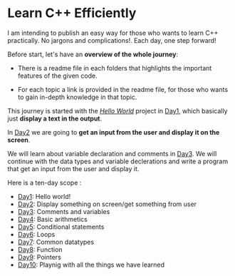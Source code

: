 # Learn C++ Efficiently
I am intending to publish an easy way for those who wants to learn C++ practically. No jargons and complications!. Each day, one step forward!


Before start, let's have an **overview of the whole journey**:


* There is a readme file in each folders that highlights the important features of the given code.


* For each topic a link is provided in the readme file, for those who wants to gain in-depth knowledge in that topic.


This journey is started with the [_Hello World_](https://github.com/Mahdi-Javadi/Learn-cPlusPlus-efficiently/tree/master/Day1) project in [Day1](https://github.com/Mahdi-Javadi/Learn-cPlusPlus-efficiently/tree/master/Day1), which basically just **display a text in the output**.


In [Day2](https://github.com/Mahdi-Javadi/Learn-cPlusPlus-efficiently/tree/master/Day2) we are going to **get an input from the user and display it on the screen**.

We will learn about variable declaration and comments in [Day3](https://github.com/Mahdi-Javadi/Learn-cPlusPlus-efficiently/tree/master/Day3).
We will continue with the data types and variable declerations and write a program that get an input from the user and display it.


Here is a ten-day scope :

* [Day1](https://github.com/Mahdi-Javadi/Learn-cPlusPlus-efficiently/tree/master/Day1): Hello world!
* [Day2](https://github.com/Mahdi-Javadi/Learn-cPlusPlus-efficiently/tree/master/Day2): Display something on screen/get something from user
* [Day3](https://github.com/Mahdi-Javadi/Learn-cPlusPlus-efficiently/tree/master/Day3): Comments and variables
* [Day4](https://github.com/Mahdi-Javadi/Learn-cPlusPlus-efficiently/tree/master/Day4): Basic arithmetics
* [Day5](https://github.com/Mahdi-Javadi/Learn-cPlusPlus-efficiently/tree/master/Day5): Conditional statements
* [Day6](https://github.com/Mahdi-Javadi/Learn-cPlusPlus-efficiently/tree/master/Day6): Loops
* [Day7](https://github.com/Mahdi-Javadi/Learn-cPlusPlus-efficiently/tree/master/Day7): Common datatypes
* [Day8](https://github.com/Mahdi-Javadi/Learn-cPlusPlus-efficiently/tree/master/Day8): Function
* [Day9](https://github.com/Mahdi-Javadi/Learn-cPlusPlus-efficiently/tree/master/Day9): Pointers
* [Day10](https://github.com/Mahdi-Javadi/Learn-cPlusPlus-efficiently/tree/master/Day10): Playnig with all the things we have learned





